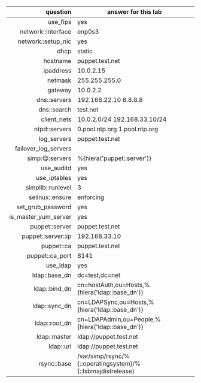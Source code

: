 | question | answer for this lab |
| -------: | ------------------- |
| use_fips | yes |
| network::interface | enp0s3 |
| network::setup_nic | yes |
| dhcp | static |
| hostname | puppet.test.net |
| ipaddress | 10.0.2.15 |
| netmask | 255.255.255.0 |
| gateway | 10.0.2.2 |
| dns::servers | 192.168.22.10 8.8.8.8 |
| dns::search | test.net |
| client_nets | 10.0.2.0/24 192.168.33.10/24 |
| ntpd::servers | 0.pool.ntp.org 1.pool.ntp.org |
| log_servers | puppet.test.net |
| failover_log_servers |  |
| simp::yum::servers | %{hiera('puppet::server')} |
| use_auditd | yes |
| use_iptables | yes |
| simplib::runlevel | 3 |
| selinux::ensure | enforcing |
| set_grub_password | yes |
| is_master_yum_server | yes |
| puppet::server | puppet.test.net |
| puppet::server::ip | 192.168.33.10 |
| puppet::ca | puppet.test.net |
| puppet::ca_port | 8141 |
| use_ldap | yes |
| ldap::base_dn | dc=test,dc=net |
| ldap::bind_dn | cn=hostAuth,ou=Hosts,%{hiera('ldap::base_dn')} |
| ldap::sync_dn | cn=LDAPSync,ou=Hosts,%{hiera('ldap::base_dn')} |
| ldap::root_dn | cn=LDAPAdmin,ou=People,%{hiera('ldap::base_dn')} |
| ldap::master | ldap://puppet.test.net |
| ldap::uri | ldap://puppet.test.net |
| rsync::base | /var/simp/rsync/%{::operatingsystem}/%{::lsbmajdistrelease} |

